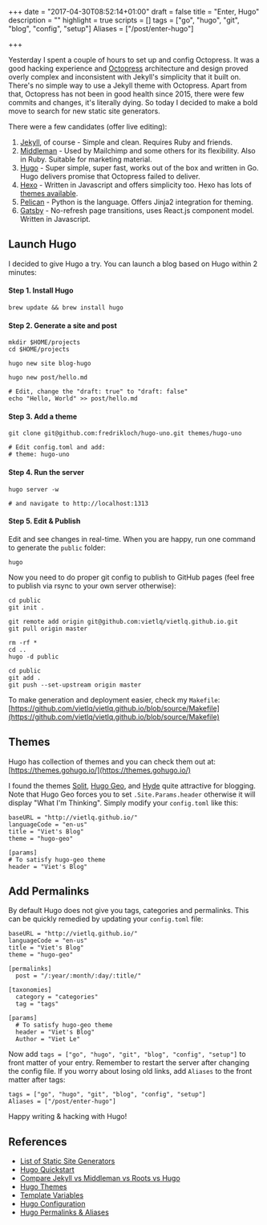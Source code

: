 +++
date = "2017-04-30T08:52:14+01:00"
draft = false
title = "Enter, Hugo"
description = ""
highlight = true
scripts = []
tags = ["go", "hugo", "git", "blog", "config", "setup"]
Aliases = ["/post/enter-hugo"]

+++

Yesterday I spent a couple of hours to set up and config Octopress. It was a good hacking experience and [Octopress](http://octopress.org/) architecture and design proved overly complex and inconsistent with Jekyll's simplicity that it built on. There's no simple way to use a Jekyll theme with Octopress. Apart from that, Octopress has not been in good health since 2015, there were few commits and changes, it's literally dying. So today I decided to make a bold move to search for new static site generators.

There were a few candidates (offer live editing):

1. [Jekyll](https://jekyllrb.com/), of course - Simple and clean. Requires Ruby and friends.
2. [Middleman](https://middlemanapp.com/) - Used by Mailchimp and some others for its flexibility. Also in Ruby. Suitable for marketing material.
3. [Hugo](http://gohugo.io/) - Super simple, super fast, works out of the box and written in Go. Hugo delivers promise that Octopress failed to deliver.
4. [Hexo](https://hexo.io/) - Written in Javascript and offers simplicity too. Hexo has lots of [themes available](https://hexo.io/themes/).
5. [Pelican](https://blog.getpelican.com/) - Python is the language. Offers Jinja2 integration for theming.
6. [Gatsby](https://github.com/gatsbyjs/gatsby) - No-refresh page transitions, uses React.js component model. Written in Javascript.

## Launch Hugo

I decided to give Hugo a try. You can launch a blog based on Hugo within 2 minutes:

#### Step 1. Install Hugo

```
brew update && brew install hugo
```

#### Step 2. Generate a site and post

```
mkdir $HOME/projects
cd $HOME/projects

hugo new site blog-hugo

hugo new post/hello.md

# Edit, change the "draft: true" to "draft: false"
echo "Hello, World" >> post/hello.md
```

#### Step 3. Add a theme

```
git clone git@github.com:fredrikloch/hugo-uno.git themes/hugo-uno

# Edit config.toml and add:
# theme: hugo-uno
```

#### Step 4. Run the server

```
hugo server -w

# and navigate to http://localhost:1313
```

#### Step 5. Edit & Publish

Edit and see changes in real-time. When you are happy, run one command to generate the `public` folder:

```
hugo
```

Now you need to do proper git config to publish to GitHub pages (feel free to publish via rsync to your own server otherwise):

```
cd public
git init .

git remote add origin git@github.com:vietlq/vietlq.github.io.git
git pull origin master

rm -rf *
cd ..
hugo -d public

cd public
git add .
git push --set-upstream origin master
```

To make generation and deployment easier, check my `Makefile`: [https://github.com/vietlq/vietlq.github.io/blob/source/Makefile](https://github.com/vietlq/vietlq.github.io/blob/source/Makefile)

## Themes

Hugo has collection of themes and you can check them out at: [https://themes.gohugo.io/](https://themes.gohugo.io/)

I found the themes [Solit](https://github.com/dim0627/hugo_theme_solit), [Hugo Geo](https://themes.gohugo.io/theme/hugo-geo/), and [Hyde](https://github.com/spf13/hyde) quite attractive for blogging. Note that Hugo Geo forces you to set `.Site.Params.header` otherwise it will display "What I'm Thinking". Simply modify your `config.toml` like this:

```
baseURL = "http://vietlq.github.io/"
languageCode = "en-us"
title = "Viet's Blog"
theme = "hugo-geo"

[params]
# To satisfy hugo-geo theme
header = "Viet's Blog"
```

## Add Permalinks

By default Hugo does not give you tags, categories and permalinks. This can be quickly remedied by updating your `config.toml` file:

```
baseURL = "http://vietlq.github.io/"
languageCode = "en-us"
title = "Viet's Blog"
theme = "hugo-geo"

[permalinks]
  post = "/:year/:month/:day/:title/"

[taxonomies]
  category = "categories"
  tag = "tags"

[params]
  # To satisfy hugo-geo theme
  header = "Viet's Blog"
  Author = "Viet Le"
```

Now add `tags = ["go", "hugo", "git", "blog", "config", "setup"]` to front matter of your entry. Remember to restart the server after changing the config file. If you worry about losing old links, add `Aliases` to the front matter after tags:

```
tags = ["go", "hugo", "git", "blog", "config", "setup"]
Aliases = ["/post/enter-hugo"]
```

Happy writing & hacking with Hugo!

## References

* [List of Static Site Generators](https://www.staticgen.com/)
* [Hugo Quickstart](http://gohugo.io/overview/quickstart/)
* [Compare Jekyll vs Middleman vs Roots vs Hugo](https://www.smashingmagazine.com/2015/11/static-website-generators-jekyll-middleman-roots-hugo-review/)
* [Hugo Themes](https://themes.gohugo.io/)
* [Template Variables](http://gohugo.io/templates/variables/)
* [Hugo Configuration](https://gohugo.io/overview/configuration/)
* [Hugo Permalinks & Aliases](https://npf.io/2014/08/hugo-beyond-the-defaults/)
